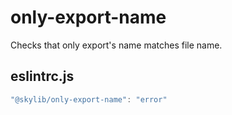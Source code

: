 # only-export-name

Checks that only export's name matches file name.

## eslintrc.js

```ts
"@skylib/only-export-name": "error"
```
